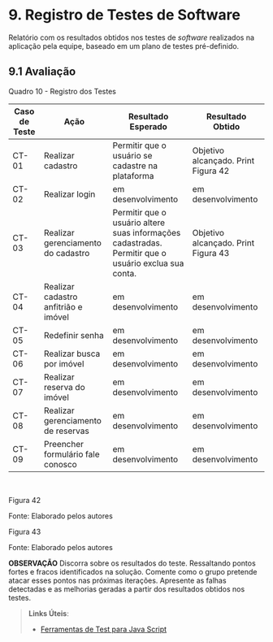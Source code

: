 # 9. Registro de Testes de Software

Relatório com os resultados obtidos nos testes de _software_ realizados na aplicação pela equipe, baseado em um plano de testes pré-definido.

## 9.1 Avaliação

Quadro 10 - Registro dos Testes

|Caso de Teste |Ação                                 |Resultado Esperado                              |Resultado Obtido                    |
|--------------|-------------------------------------|------------------------------------------------|------------------------------------|
|CT-01         |Realizar cadastro                    |Permitir que o usuário se cadastre na plataforma|Objetivo alcançado. Print Figura 42 |
|CT-02         |Realizar login                       |em desenvolvimento                              |em desenvolvimento                  |
|CT-03         |Realizar gerenciamento do cadastro   |Permitir que o usuário altere suas informações cadastradas.<br> Permitir que o usuário exclua sua conta.|Objetivo alcançado. Print Figura 43 |
|CT-04         |Realizar cadastro anfitrião e imóvel |em desenvolvimento                              |em desenvolvimento                  |
|CT-05         |Redefinir senha                      |em desenvolvimento                              |em desenvolvimento                  |
|CT-06         |Realizar busca por imóvel            |em desenvolvimento                              |em desenvolvimento                  |
|CT-07         |Realizar reserva do imóvel           |em desenvolvimento                              |em desenvolvimento                  |
|CT-08         |Realizar gerenciamento de reservas   |em desenvolvimento                              |em desenvolvimento                  |
|CT-09         |Preencher formulário fale conosco    |em desenvolvimento                              |em desenvolvimento                  |

<br>

Figura 42

Fonte: Elaborado pelos autores

Figura 43

Fonte: Elaborado pelos autores


**OBSERVAÇÃO**
Discorra sobre os resultados do teste. Ressaltando pontos fortes e fracos identificados na solução. Comente como o grupo pretende atacar esses pontos nas próximas iterações. Apresente as falhas detectadas e as melhorias geradas a partir dos resultados obtidos nos testes.

> **Links Úteis**:
> - [Ferramentas de Test para Java Script](https://geekflare.com/javascript-unit-testing/)
